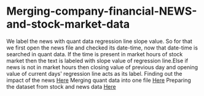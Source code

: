 # Merging-company-financial-NEWS-and-stock-market-data

We label the news with quant data regression line slope value.
So for that we first open the news file and checked its date-time, now that date-time is searched in quant data. If the time is present in market hours of stock market then the text is labeled with slope value of regression line.Else if news is not in market hours then closing value of previous day and opening value of current days' regression line acts as its label. 
 Finding out the impact of the news [Here](https://github.com/Sabertoothtech/Merging-company-financial-NEWS-and-stock-market-data/tree/master/Finding%20news%20impact)
 Merging quant data into one file [Here](https://github.com/Sabertoothtech/Merging-company-financial-NEWS-and-stock-market-data/tree/master/Merge%20Quant)
 Preparing the dataset from stock and news data [Here](https://github.com/Sabertoothtech/Merging-company-financial-NEWS-and-stock-market-data/tree/master/Preparing%20dataset)
